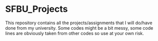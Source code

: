 # SFBU_Projects
This repository contains all the projects/assignments that I will do/have done from my university.
Some codes might be a bit messy, some code lines are obviously taken from other codes so use at your own risk. 
